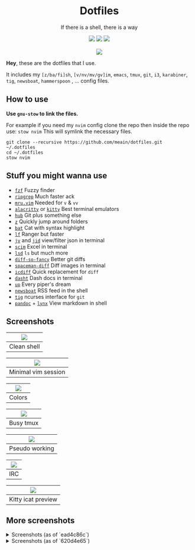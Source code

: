 <h1 align="center">Dotfiles</h1>
<p align="center"> If there is a shell, there is a way</p>
<p align="center">
  <img src="https://img.shields.io/badge/Editor-emacs-brightgreen.svg" />
  <img src="https://img.shields.io/badge/Terminal-alacritty-orange.svg" />
  <img src="https://img.shields.io/badge/Shell-zsh-yellow.svg" />
  <br><br>
  <img src="https://i.imgur.com/pVGr7tX.png">
</p>

**Hey**, these are the dotfiles that I use.

It includes my `[z/ba/fi]sh`, `[v/nv/mv/gv]im`, `emacs`, `tmux`, `git`, `i3`, `karabiner`, `tig`, `newsboat`, `hammerspoon` , ... config files.

## How to use

**Use `gnu-stow` to link the files.**

For example if you need my `nvim` config clone the repo then inside the repo use:
`stow nvim`
This will symlink the necessary files.

```
git clone --recursive https://github.com/meain/dotfiles.git ~/.dotfiles
cd ~/.dotfiles
stow nvim
```

## Stuff you might wanna use

- [`fzf`](https://github.com/junegunn/fzf) Fuzzy finder
- [`ripgrep`](https://github.com/BurntSushi/ripgrep) Much faster ack
- [`mru.vim`](https://github.com/vim-scripts/mru.vim) Needed for `v` & `vv`
- [`alacritty`](https://github.com/jwilm/alacritty) or [`kitty`](https://sw.kovidgoyal.net/kitty/) Best terminal emulators
- [`hub`](https://hub.github.com/) Git plus something else
- [`z`](https://github.com/rupa/z) Quickly jump around folders
- [`bat`](https://github.com/sharkdp/bat) Cat with syntax highlight
- [`lf`](https://github.com/gokcehan/lf) Ranger but faster
- [`jv`](https://github.com/maxzender/jv) and [`jid`](https://github.com/simeji/jid) view/filter json in terminal
- [`scim`](https://github.com/andmarti1424/sc-im) Excel in terminal
- [`lsd`](https://github.com/Peltoche/lsd) `ls` but much more
- [`diff-so-fancy`](https://github.com/so-fancy/diff-so-fancy) Better git diffs
- [`spaceman-diff`](https://github.com/holman/spaceman-diff) Diff images in terminal
- [`icdiff`](https://github.com/jeffkaufman/icdiff) Quick replacement for `diff`
- [`dasht`](https://github.com/sunaku/dasht) Dash docs in terminal
- [`up`](https://github.com/akavel/up) Every piper's dream
- [`newsboat`](https://github.com/newsboat/newsboat) RSS feed in the shell
- [`tig`](https://github.com/jonas/tig) ncurses interface for `git`
- [`pandoc`](http://pandoc.org/index.html) + [`lynx`](http://lynx.browser.org/) View markdown in shell

## Screenshots

| ![](https://i.imgur.com/EvyYkS9.png) |
| :----------------------------------: |
|             Clean shell              |

| ![](https://i.imgur.com/2ge6Da3.png) |
| :----------------------------------: |
|         Minimal vim session          |

| ![](https://i.imgur.com/iC94NTd.png) |
| :----------------------------------: |
|                Colors                |

| ![](https://i.imgur.com/2GlfOHU.png) |
| :----------------------------------: |
|              Busy tmux               |

| ![](https://i.imgur.com/0EyYmsF.png) |
| :----------------------------------: |
|            Pseudo working            |

| ![](https://i.imgur.com/Jp2sUf0.png) |
| :----------------------------------: |
|                 IRC                  |

| ![](https://i.imgur.com/2FdPs2v.jpg) |
| :----------------------------------: |
|          Kitty icat preview          |

## More screenshots

<details>
<summary>Screenshots (as of `ead4c86c`)</summary>
<br>

### Zsh

![zsh](https://i.imgur.com/0IIq0l3.png)

### Vim

![vim](https://i.imgur.com/hBfeYPe.png)

### IRC

![irc](https://i.imgur.com/UF5fca3.png)

### Colors

![colors](https://i.imgur.com/EB5Chnp.png)

</details>

<details>
<summary>Screenshots (as of `620d4e65`)</summary>
<br>

### Zsh

![](https://i.imgur.com/oh4DY5e.png)

### Vim

![](https://i.imgur.com/sPVLbzI.png)

### Tmux

![](https://i.imgur.com/YBTlVjK.png)

### irssi

![](https://i.imgur.com/08iF4Ts.png)

### Colors

![](https://i.imgur.com/E9qgsHj.png)

</details>
